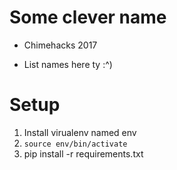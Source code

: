 # Some clever name

- Chimehacks 2017

- List names here ty :^)

# Setup
1. Install virualenv named env
2. `source env/bin/activate`
3. pip install -r requirements.txt
